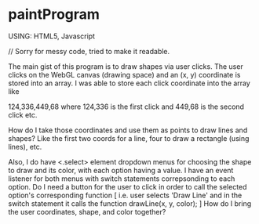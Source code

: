 # paintProgram

  USING: HTML5, Javascript
  
  // Sorry for messy code, tried to make it readable.
  
The main gist of this program is to draw shapes via user clicks. The user clicks on the WebGL canvas (drawing space) and an (x, y) coordinate is stored into an array. I was able to store each click coordinate into the array like
  
  124,336,449,68
  where 124,336 is the first click
  and 449,68 is the second click etc.
     
How do I take those coordinates and use them as points to draw lines and shapes? Like the first two coords for a line, four to draw a rectangle (using lines), etc. 

Also,
I do have <.select> element dropdown menus for choosing the shape to draw and its color, with each option having a value. I have an event listener for both menus with switch statements correpsonding to each option. Do I need a button for the user to click in order to call the selected option's corresponding function [ i.e. user selects 'Draw Line' and in the switch statement it calls the function drawLine(x, y, color); ] How do I bring the user coordinates, shape, and color together?

